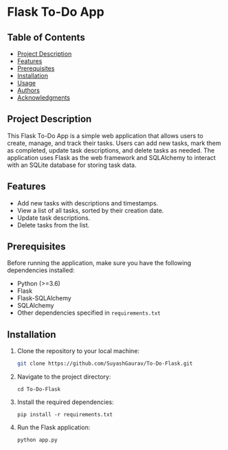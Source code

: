 # Flask To-Do App

## Table of Contents

- [Project Description](#project-description)
- [Features](#features)
- [Prerequisites](#prerequisites)
- [Installation](#installation)
- [Usage](#usage)
- [Authors](#authors)
- [Acknowledgments](#acknowledgments)

## Project Description

This Flask To-Do App is a simple web application that allows users to create, manage, and track their tasks. Users can add new tasks, mark them as completed, update task descriptions, and delete tasks as needed. The application uses Flask as the web framework and SQLAlchemy to interact with an SQLite database for storing task data.

## Features

- Add new tasks with descriptions and timestamps.
- View a list of all tasks, sorted by their creation date.
- Update task descriptions.
- Delete tasks from the list.

## Prerequisites

Before running the application, make sure you have the following dependencies installed:

- Python (>=3.6)
- Flask
- Flask-SQLAlchemy
- SQLAlchemy
- Other dependencies specified in `requirements.txt`

## Installation

1. Clone the repository to your local machine:

   ```bash
   git clone https://github.com/SuyashGaurav/To-Do-Flask.git
   ```
2. Navigate to the project directory:
   ```
   cd To-Do-Flask
   ```
3. Install the required dependencies:
   ```
   pip install -r requirements.txt
   ```
4. Run the Flask application:
   ```
   python app.py
   ```
   
   
